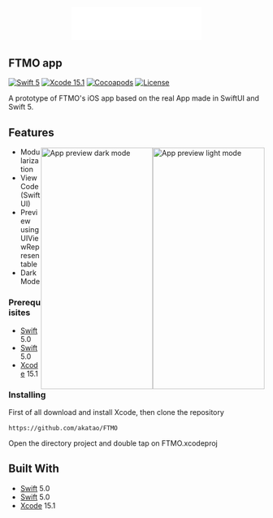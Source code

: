 <h3 align="center">
  <a href="https://github.com/akatao/FTMO/blob/main/FTMO-logo-light.png">
  <img src="https://github.com/akatao/FTMO/blob/main/FTMO-logo-light.png?raw=true" alt="FTMO Logo" width="256">
  </a>
</h3>

## FTMO app

[![Swift 5](https://img.shields.io/badge/Swift-5.0-blue.svg?style=flat)](https://swift.org)
[![Xcode 15.1](https://img.shields.io/badge/Xcode-15.1-blue.svg?style=flat)](https://developer.apple.com/xcode/)
[![Cocoapods](https://img.shields.io/badge/cocoapods-compatible-brightgreen.svg?style=flat)](https://cocoapods.org)
[![License](https://img.shields.io/badge/license-MIT-brightgreen.svg?style=flat)](https://github.com/akatao/IMDbMazing/blob/main/LICENSE)

A prototype of FTMO's iOS app based on the real App made in SwiftUI and Swift 5.


## Features

<img src="https://github.com/akatao/IMDbMazing/blob/main/assets/light3_.png" align="right"
     title="App preview light mode" width="220  " height="476">

<img src="https://github.com/akatao/IMDbMazing/blob/main/assets/dark3_.png" align="right"
     title="App preview dark mode" width="220 " height="476">

* Modularization
* View Code (SwiftUI)
* Preview using UIViewRepresentable
* Dark Mode

### Prerequisites

* [Swift](https://swift.org/) 5.0
* [Swift](https://developer.apple.com/xcode/swiftui/) 5.0
* [Xcode](https://developer.apple.com/xcode/) 15.1

### Installing

First of all download and install Xcode, then clone the repository

```
https://github.com/akatao/FTMO
```

Open the directory project and double tap on FTMO.xcodeproj


## Built With

* [Swift](https://swift.org/) 5.0
* [Swift](https://developer.apple.com/xcode/swiftui/) 5.0
* [Xcode](https://developer.apple.com/xcode/) 15.1
